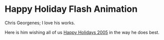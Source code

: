 # Happy Holiday Flash Animation

Chris Georgenes; I love his works.

Here is him wishing all of us [Happy Holidays 2005](http://www.mudbubble.com/holiday05/holiday05.html) in the way he does best.